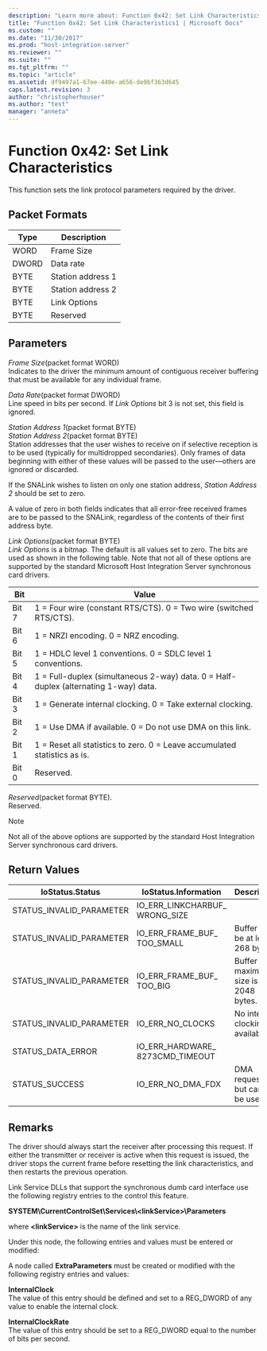 ```yaml
---
description: "Learn more about: Function 0x42: Set Link Characteristics"
title: "Function 0x42: Set Link Characteristics1 | Microsoft Docs"
ms.custom: ""
ms.date: "11/30/2017"
ms.prod: "host-integration-server"
ms.reviewer: ""
ms.suite: ""
ms.tgt_pltfrm: ""
ms.topic: "article"
ms.assetid: df9497a1-67ee-440e-a656-de9bf363d645
caps.latest.revision: 3
author: "christopherhouser"
ms.author: "test"
manager: "anneta"
---
```

# Function 0x42: Set Link Characteristics
This function sets the link protocol parameters required by the driver.  
  
## Packet Formats  
  
|Type|Description|  
|----------|-----------------|  
|WORD|Frame Size|  
|DWORD|Data rate|  
|BYTE|Station address 1|  
|BYTE|Station address 2|  
|BYTE|Link Options|  
|BYTE|Reserved|  
  
## Parameters  
 *Frame Size*(packet format WORD)  
 Indicates to the driver the minimum amount of contiguous receiver buffering that must be available for any individual frame.  
  
 *Data Rate*(packet format DWORD)  
 Line speed in bits per second. If *Link Options* bit 3 is not set, this field is ignored.  
  
 *Station Address 1*(packet format BYTE)  
  *Station Address 2*(packet format BYTE)  
 Station addresses that the user wishes to receive on if selective reception is to be used (typically for multidropped secondaries). Only frames of data beginning with either of these values will be passed to the user—others are ignored or discarded.  
  
 If the SNALink wishes to listen on only one station address, *Station Address 2* should be set to zero.  
  
 A value of zero in both fields indicates that all error-free received frames are to be passed to the SNALink, regardless of the contents of their first address byte.  
  
 *Link Options*(packet format BYTE)  
 *Link Options* is a bitmap. The default is all values set to zero. The bits are used as shown in the following table. Note that not all of these options are supported by the standard Microsoft Host Integration Server synchronous card drivers.  
  
|Bit|Value|  
|---------|-----------|  
|Bit 7|1 = Four wire (constant RTS/CTS). 0 = Two wire (switched RTS/CTS).|  
|Bit 6|1 = NRZI encoding. 0 = NRZ encoding.|  
|Bit 5|1 = HDLC level 1 conventions. 0 = SDLC level 1 conventions.|  
|Bit 4|1 = Full-duplex (simultaneous 2-way) data. 0 = Half-duplex (alternating 1-way) data.|  
|Bit 3|1 = Generate internal clocking.  0 = Take external clocking.|  
|Bit 2|1 = Use DMA if available. 0 = Do not use DMA on this link.|  
|Bit 1|1 = Reset all statistics to zero. 0 = Leave accumulated statistics as is.|  
|Bit 0|Reserved.|  
  
 *Reserved*(packet format BYTE).  
 Reserved.  
  
> [!NOTE]
>  Not all of the above options are supported by the standard Host Integration Server synchronous card drivers.  
  
## Return Values  
  
|IoStatus.Status|IoStatus.Information|Description|  
|---------------------|--------------------------|-----------------|  
|STATUS_INVALID_PARAMETER|IO_ERR_LINKCHARBUF_ WRONG_SIZE||  
|STATUS_INVALID_PARAMETER|IO_ERR_FRAME_BUF_ TOO_SMALL|Buffer must be at least 268 bytes.|  
|STATUS_INVALID_PARAMETER|IO_ERR_FRAME_BUF_ TOO_BIG|Buffer maximum size is 2048 bytes.|  
|STATUS_INVALID_PARAMETER|IO_ERR_NO_CLOCKS|No internal clocking available.|  
|STATUS_DATA_ERROR|IO_ERR_HARDWARE_ 8273CMD_TIMEOUT||  
|STATUS_SUCCESS|IO_ERR_NO_DMA_FDX|DMA requested, but cannot be used.|  
  
## Remarks  
 The driver should always start the receiver after processing this request. If either the transmitter or receiver is active when this request is issued, the driver stops the current frame before resetting the link characteristics, and then restarts the previous operation.  
  
 Link Service DLLs that support the synchronous dumb card interface use the following registry entries to the control this feature.  
  
 **SYSTEM\CurrentControlSet\Services\\<linkService\>\Parameters**  
  
 where **\<linkService>** is the name of the link service.  
  
 Under this node, the following entries and values must be entered or modified:  
  
 A node called **ExtraParameters** must be created or modified with the following registry entries and values:  
  
 **InternalClock**  
 The value of this entry should be defined and set to a REG_DWORD of any value to enable the internal clock.  
  
 **InternalClockRate**  
 The value of this entry should be set to a REG_DWORD equal to the number of bits per second.
